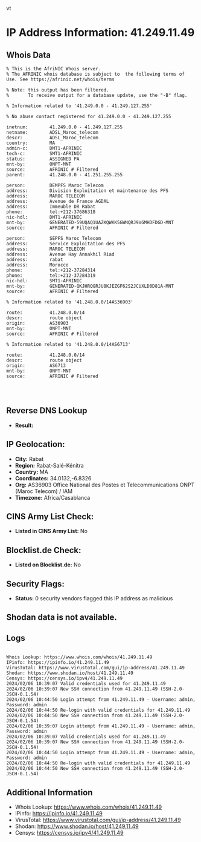 vt
# IP Address Information: 41.249.11.49

## Whois Data
```
% This is the AfriNIC Whois server.
% The AFRINIC whois database is subject to  the following terms of Use. See https://afrinic.net/whois/terms

% Note: this output has been filtered.
%       To receive output for a database update, use the "-B" flag.

% Information related to '41.249.0.0 - 41.249.127.255'

% No abuse contact registered for 41.249.0.0 - 41.249.127.255

inetnum:        41.249.0.0 - 41.249.127.255
netname:        ADSL_Maroc_telecom
descr:          ADSL_Maroc_telecom
country:        MA
admin-c:        DMT1-AFRINIC
tech-c:         SMT1-AFRINIC
status:         ASSIGNED PA
mnt-by:         ONPT-MNT
source:         AFRINIC # Filtered
parent:         41.248.0.0 - 41.251.255.255

person:         DEMPFS Maroc Telecom
address:        Division Exploitation et maintenance des PFS
address:        MAROC TELECOM
address:        Avenue de France AGDAL
address:        Immeuble DR Rabat
phone:          tel:+212-37686318
nic-hdl:        DMT1-AFRINIC
mnt-by:         GENERATED-59UQAQ1UAZKQWKK5GWNQRJ9VGMHDFDGD-MNT
source:         AFRINIC # Filtered

person:         SEPFS Maroc Telecom
address:        Service Exploitation des PFS
address:        MAROC TELECOM
address:        Avenue Hay Annakhil Riad
address:        rabat
address:        Morocco
phone:          tel:+212-37284314
phone:          tel:+212-37284319
nic-hdl:        SMT1-AFRINIC
mnt-by:         GENERATED-QKJHRQGRJU8KJEZGF62S2JCUXLD0D81A-MNT
source:         AFRINIC # Filtered

% Information related to '41.248.0.0/14AS36903'

route:          41.248.0.0/14
descr:          route object
origin:         AS36903
mnt-by:         ONPT-MNT
source:         AFRINIC # Filtered

% Information related to '41.248.0.0/14AS6713'

route:          41.248.0.0/14
descr:          route object
origin:         AS6713
mnt-by:         ONPT-MNT
source:         AFRINIC # Filtered




```
## Reverse DNS Lookup
- **Result:** 

## IP Geolocation:
- **City:** Rabat
- **Region:** Rabat-Salé-Kénitra
- **Country:** MA
- **Coordinates:** 34.0132,-6.8326
- **Org:** AS36903 Office National des Postes et Telecommunications ONPT (Maroc Telecom) / IAM
- **Timezone:** Africa/Casablanca

## CINS Army List Check:
- **Listed in CINS Army List:** 
No

## Blocklist.de Check:
- **Listed on Blocklist.de:** 
No

## Security Flags:
- **Status:** 0 security vendors flagged this IP address as malicious

## Shodan data is not available.

## Logs
```

Whois Lookup: https://www.whois.com/whois/41.249.11.49
IPinfo: https://ipinfo.io/41.249.11.49
VirusTotal: https://www.virustotal.com/gui/ip-address/41.249.11.49
Shodan: https://www.shodan.io/host/41.249.11.49
Censys: https://censys.io/ipv4/41.249.11.49
2024/02/06 10:39:07 Valid credentials used for 41.249.11.49
2024/02/06 10:39:07 New SSH connection from 41.249.11.49 (SSH-2.0-JSCH-0.1.54)
2024/02/06 10:44:50 Login attempt from 41.249.11.49 - Username: admin, Password: admin
2024/02/06 10:44:50 Re-login with valid credentials for 41.249.11.49
2024/02/06 10:44:50 New SSH connection from 41.249.11.49 (SSH-2.0-JSCH-0.1.54)
2024/02/06 10:39:07 Login attempt from 41.249.11.49 - Username: admin, Password: admin
2024/02/06 10:39:07 Valid credentials used for 41.249.11.49
2024/02/06 10:39:07 New SSH connection from 41.249.11.49 (SSH-2.0-JSCH-0.1.54)
2024/02/06 10:44:50 Login attempt from 41.249.11.49 - Username: admin, Password: admin
2024/02/06 10:44:50 Re-login with valid credentials for 41.249.11.49
2024/02/06 10:44:50 New SSH connection from 41.249.11.49 (SSH-2.0-JSCH-0.1.54)

```
## Additional Information
- Whois Lookup: https://www.whois.com/whois/41.249.11.49
- IPinfo: https://ipinfo.io/41.249.11.49
- VirusTotal: https://www.virustotal.com/gui/ip-address/41.249.11.49
- Shodan: https://www.shodan.io/host/41.249.11.49
- Censys: https://censys.io/ipv4/41.249.11.49

